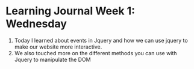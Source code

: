 # Learning Journal Week 1: Wednesday
1. Today I learned about events in Jquery and how we can use jquery to make our website more interactive.
2. We also touched more on the different methods you can use with Jquery to manipulate the DOM
